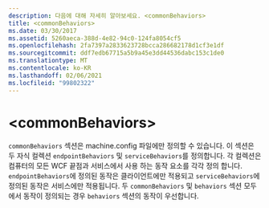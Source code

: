 ```yaml
---
description: 다음에 대해 자세히 알아보세요. <commonBehaviors>
title: <commonBehaviors>
ms.date: 03/30/2017
ms.assetid: 5260aeca-388d-4e82-94c0-124fa8054cf5
ms.openlocfilehash: 2fa7397a2833623728bcca286682178d1cf3e1df
ms.sourcegitcommit: ddf7edb67715a5b9a45e3dd44536dabc153c1de0
ms.translationtype: MT
ms.contentlocale: ko-KR
ms.lasthandoff: 02/06/2021
ms.locfileid: "99802322"
---
```

# \<commonBehaviors>

`commonBehaviors` 섹션은 machine.config 파일에만 정의할 수 있습니다. 이 섹션은 두 자식 컬렉션 `endpointBehaviors` 및 `serviceBehaviors`를 정의합니다.  각 컬렉션은 컴퓨터의 모든 WCF 끝점과 서비스에서 사용 하는 동작 요소를 각각 정의 합니다. `endpointBehaviors`에 정의된 동작은 클라이언트에만 적용되고 `serviceBehaviors`에 정의된 동작은 서비스에만 적용됩니다. 두 `commonBehaviors` 및 `behaviors` 섹션 모두에서 동작이 정의되는 경우 `behaviors` 섹션의 동작이 우선합니다.
